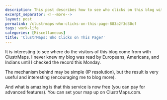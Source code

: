 ```yaml
---
description: This post describes how to see who clicks on this blog with ClustrMaps.
excerpt_separator: <!--more-->
layout: post
permalink: /clustrmaps-who-clicks-on-this-page-883a2f3d30cf
tags: work-life
categories: [Miscellaneous]
title: 'ClustrMaps: Who Clicks on This Page?'
---
```

It is interesting to see where do the visitors of this blog come from with ClustrMaps. I never knew my blog was read by Europeans, Americans, and Indians until I checked the record this Monday.

The mechanism behind may be simple (IP resolution), but the result is very useful and interesting (encouraging me to blog more).

And what is amazing is that this service is now free (you can pay for advanced features). You can set your map up on ClustrMaps.com.
<!--more-->